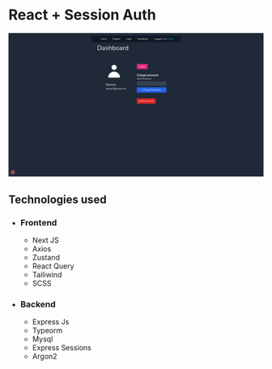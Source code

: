 # React + Session Auth

![image](/image.png)

## Technologies used

-   ### Frontend

    -   Next JS
    -   Axios
    -   Zustand
    -   React Query
    -   Tailiwind
    -   SCSS

-   ### Backend
    -   Express Js
    -   Typeorm
    -   Mysql
    -   Express Sessions
    -   Argon2
